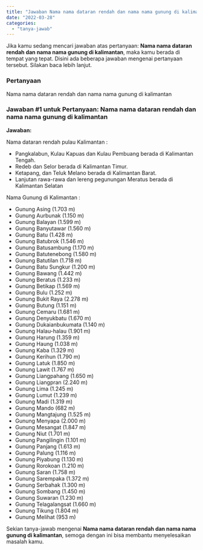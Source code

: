 ```yaml
---
title: "Jawaban Nama nama dataran rendah dan nama nama gunung di kalimantan"
date: "2022-03-28"
categories: 
  - "tanya-jawab"
---
```


Jika kamu sedang mencari jawaban atas pertanyaan: **Nama nama dataran rendah dan nama nama gunung di kalimantan**, maka kamu berada di tempat yang tepat. Disini ada beberapa jawaban mengenai pertanyaan tersebut. Silakan baca lebih lanjut.

### Pertanyaan

Nama nama dataran rendah dan nama nama gunung di kalimantan

### Jawaban #1 untuk Pertanyaan: Nama nama dataran rendah dan nama nama gunung di kalimantan

**Jawaban:**

Nama dataran rendah pulau Kalimantan :

- Pangkalabun, Kulau Kapuas dan Kulau Pembuang berada di Kalimantan Tengah.
- Redeb dan Selor berada di Kalimantan Timur.
- Ketapang, dan Teluk Melano berada di Kalimantan Barat.
- Lanjutan rawa-rawa dan lereng pegunungan Meratus berada di Kalimantan Selatan

Nama Gunung di Kalimantan :

- Gunung Asing (1.703 m)
- Gunung Aurbunak (1.150 m)
- Gunung Balayan (1.599 m)
- Gunung Banyutawar (1.560 m)
- Gunung Batu (1.428 m)
- Gunung Batubrok (1.546 m)
- Gunung Batusambung (1.170 m)
- Gunung Batutenebong (1.580 m)
- Gunung Batutilan (1.718 m)
- Gunung Batu Sungkur (1.200 m)
- Gunung Bawang (1.442 m)
- Gunung Beratus (1.233 m)
- Gunung Betikap (1.569 m)
- Gunung Bulu (1.252 m)
- Gunung Bukit Raya (2.278 m)
- Gunung Butung (1.151 m)
- Gunung Cemaru (1.681 m)
- Gunung Denyukbatu (1.670 m)
- Gunung Dukaianbukumata (1.140 m)
- Gunung Halau-halau (1.901 m)
- Gunung Harung (1.359 m)
- Gunung Haung (1.038 m)
- Gunung Kaba (1.329 m)
- Gunung Kerihun (1.790 m)
- Gunung Latuk (1.850 m)
- Gunung Lawit (1.767 m)
- Gunung Liangpahang (1.650 m)
- Gunung Liangpran (2.240 m)
- Gunung Lima (1.245 m)
- Gunung Lumut (1.239 m)
- Gunung Madi (1.319 m)
- Gunung Mando (682 m)
- Gunung Mangtajung (1.525 m)
- Gunung Menyapa (2.000 m)
- Gunung Mesangat (1.847 m)
- Gunung Niut (1.701 m)
- Gunung Pangilingin (1.101 m)
- Gunung Panjang (1.613 m)
- Gunung Palung (1.116 m)
- Gunung Piyabung (1.130 m)
- Gunung Rorokoan (1.210 m)
- Gunung Saran (1.758 m)
- Gunung Sarempaka (1.372 m)
- Gunung Serbahak (1.300 m)
- Gunung Sombang (1.450 m)
- Gunung Suwaran (1.230 m)
- Gunung Telagalangsat (1.660 m)
- Gunung Tikung (1.804 m)
- Gunung Melihat (953 m)

Sekian tanya-jawab mengenai **Nama nama dataran rendah dan nama nama gunung di kalimantan**, semoga dengan ini bisa membantu menyelesaikan masalah kamu.
